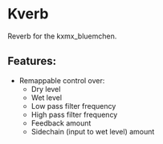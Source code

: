 # Kverb

Reverb for the kxmx_bluemchen.

## Features:
* Remappable control over:
    * Dry level
    * Wet level
    * Low pass filter frequency
    * High pass filter frequency
    * Feedback amount
    * Sidechain (input to wet level) amount
